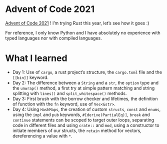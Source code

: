 # Advent of Code 2021

[Advent of Code 2021](https://adventofcode.com/2021) !
I’m trying Rust this year, let’s see how it goes :)

For reference, I only know Python and I have absolutely no experience with typed languages nor with compiled languages.

# What I learned

- Day 1: Use of `cargo`, a rust project’s structure, the `cargo.toml` file and the `[[bin]]` keyword.
- Day 2: The difference between a `String` and a `str`, the `option` type and the `unwrap()` method, a first try at simple pattern matching and string splitting with `lines()` and `split_whitespace()` methods.
- Day 3: First brush with the borrow checker and lifetimes, the definition of function with the `fn` keyword, use of `Vec<&str>`.
- Day 4: Using `HashMaps`, the creation of custom `structs`, `const` and `enums`, using the `impl` and `pub` keywords, `#[derive(PartialEq)]`, `break` and `continue` statements can be scoped to target outer loops, separating code in different files and using `crate::` and `mod`, using a constructor to initiate members of our structs, the `retain` method for vectors, dereferencing a value with `*`.
